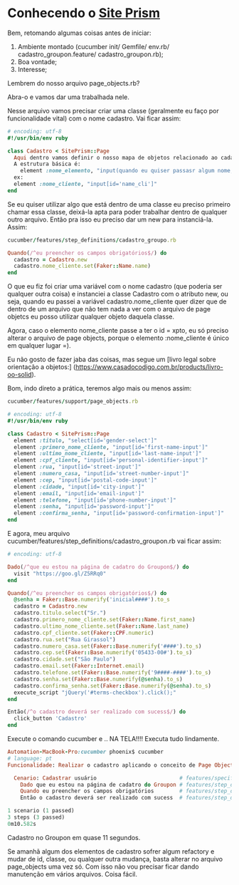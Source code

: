 # Conhecendo o [Site Prism](https://github.com/natritmeyer/site_prism)

Bem, retomando algumas coisas antes de iniciar:

1. Ambiente montado (cucumber init/ Gemfile/ env.rb/ cadastro_groupon.feature/ cadastro_groupon.rb);
2. Boa vontade;
3. Interesse;

Lembrem do nosso arquivo page_objects.rb?

Abra-o e vamos dar uma trabalhada nele.

Nesse arquivo vamos precisar criar uma classe (geralmente eu faço por funcionalidade vital) com o nome cadastro. Vai ficar assim:

```ruby
# encoding: utf-8
#!/usr/bin/env ruby

class Cadastro < SitePrism::Page
  Aqui dentro vamos definir o nosso mapa de objetos relacionado ao cadastro.
  A estrutura básica é:
    element :nome_elemento, "input(quando eu quiser passasr algum nome, clicar, etc)[css do elemento]"
  ex:
  element :nome_cliente, "input[id='name_cli']"
end
```

Se eu quiser utilizar algo que está dentro de uma classe eu preciso primeiro chamar essa classe, deixá-la apta para poder trabalhar dentro de qualquer outro arquivo. Então pra isso eu preciso dar um new para instanciá-la. Assim:

```ruby
cucumber/features/step_definitions/cadastro_groupo.rb

Quando(/^eu preencher os campos obrigatórios$/) do
  cadastro = Cadastro.new
  cadastro.nome_cliente.set(Faker::Name.name)
end
```

O que eu fiz foi criar uma variável com o nome cadastro (que poderia ser qualquer outra coisa) e instanciei a classe Cadastro com o atributo new, ou seja, quando eu passei a variável cadastro.nome_cliente quer dizer que de dentro de um arquivo que não tem nada a ver com o arquivo de page objetcs eu posso utilizar qualquer objeto daquela classe.

Agora, caso o elemento nome_cliente passe a ter o id =  xpto, eu só preciso alterar o arquivo de page objects, porque o elemento :nome_cliente é único em qualquer lugar =).

Eu não gosto de fazer jaba das coisas, mas segue um [livro legal sobre orientação a objetos:] (https://www.casadocodigo.com.br/products/livro-oo-solid).

Bom, indo direto a prática, teremos algo mais ou menos assim:

```ruby
cucumber/features/support/page_objects.rb

# encoding: utf-8
#!/usr/bin/env ruby

class Cadastro < SitePrism::Page
  element :titulo, "select[id='gender-select']"
  element :primero_nome_cliente, "input[id='first-name-input']"
  element :ultimo_nome_cliente, "input[id='last-name-input']"
  element :cpf_cliente, "input[id='personal-identifier-input']"
  element :rua, "input[id='street-input']"
  element :numero_casa, "input[id='street-number-input']"
  element :cep, "input[id='postal-code-input']"
  element :cidade, "input[id='city-input']"
  element :email, "input[id='email-input']"
  element :telefone, "input[id='phone-number-input']"
  element :senha, "input[id='password-input']"
  element :confirma_senha, "input[id='password-confirmation-input']"
end
```

E agora, meu arquivo cucumber/features/step_definitions/cadastro_groupon.rb vai ficar assim:

```ruby
# encoding: utf-8

Dado(/^que eu estou na página de cadatro do Groupon$/) do
  visit "https://goo.gl/Z5RRq0"
end

Quando(/^eu preencher os campos obrigatórios$/) do
  @senha = Faker::Base.numerify('inicial####').to_s
  cadastro = Cadastro.new
  cadastro.titulo.select("Sr.")
  cadastro.primero_nome_cliente.set(Faker::Name.first_name)
  cadastro.ultimo_nome_cliente.set(Faker::Name.last_name)
  cadastro.cpf_cliente.set(Faker::CPF.numeric)
  cadastro.rua.set("Rua Girassol")
  cadastro.numero_casa.set(Faker::Base.numerify('####').to_s)
  cadastro.cep.set(Faker::Base.numerify('05433-00#').to_s)
  cadastro.cidade.set("São Paulo")
  cadastro.email.set(Faker::Internet.email)
  cadastro.telefone.set(Faker::Base.numerify('9####-####').to_s)
  cadastro.senha.set(Faker::Base.numerify(@senha).to_s)
  cadastro.confirma_senha.set(Faker::Base.numerify(@senha).to_s)
  execute_script "jQuery('#terms-checkbox').click();"
end

Então(/^o cadastro deverá ser realizado com sucess$/) do
  click_button 'Cadastro'
end
```

Execute o comando cucumber e .. NA TELA!!!! Executa tudo lindamente.

```ruby
Automation-MacBook-Pro:cucumber phoenix$ cucumber
# language: pt
Funcionalidade: Realizar o cadastro aplicando o conceito de Page Objects

  Cenario: Cadastrar usuário                          # features/specifications/cadastro_groupon.feature:5
    Dado que eu estou na página de cadatro do Groupon # features/step_definitions/cadastro_groupon.rb:3
    Quando eu preencher os campos obrigatórios        # features/step_definitions/cadastro_groupon.rb:7
    Então o cadastro deverá ser realizado com sucess  # features/step_definitions/cadastro_groupon.rb:25

1 scenario (1 passed)
3 steps (3 passed)
0m10.582s
```

Cadastro no Groupon em quase 11 segundos.

Se amanhã algum dos elementos de cadastro sofrer algum refactory e mudar de id, classe, ou qualquer outra mudança, basta alterar no arquivo page_objects uma vez só. Com isso não vou precisar ficar dando manutenção em vários arquivos. Coisa fácil.
